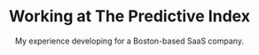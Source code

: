 ---
layout: project.njk
title: Working at The Predictive Index
subtitle: My experience developing for a Boston-based SaaS company.
tags: project
story: true
intro:
  summary: My experience developing for a Boston-based SaaS company.
  image: /assets/img/pi.webp
  preview: /assets/img/pi.webp
  alt: ""
---